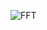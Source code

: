 ![FFT](https://github.com/lachesis17/FFT_Wave/assets/78860436/563b7aad-4d6a-4f38-9012-1d32dac14651)
